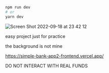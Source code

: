 

```bash
npm run dev
# or
yarn dev
```
![Screen Shot 2022-09-18 at 23 42 12](https://user-images.githubusercontent.com/106890011/190927515-dbcbfff0-0e10-4361-8494-883fdc879db1.png)

easy project just for practice

the background is not mine

https://simple-bank-app2-frontend.vercel.app/

DO NOT INTERACT WITH REAL FUNDS

